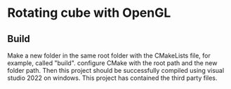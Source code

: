 Rotating cube with OpenGL
==============================

Build
-----

Make a new folder in the same root folder with the CMakeLists file, for example, called "build". configure CMake with the root path and the new folder path.
Then this project should be successfully compiled using visual studio 2022 on windows. This project has contained the third party files.
